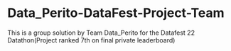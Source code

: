 # Data_Perito-DataFest-Project-Team
This is a group solution by Team Data_Perito for the Datafest 22 Datathon(Project ranked 7th on final private leaderboard)
